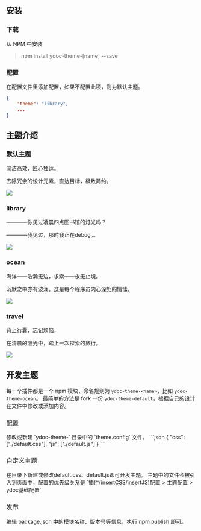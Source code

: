 ## 安装

### 下载
从 NPM 中安装

> npm install ydoc-theme-[name] --save

### 配置
在配置文件里添加配置，如果不配置此项，则为默认主题。

```json
{
    "theme": "library",
    ...
}
```

## 主题介绍

### 默认主题

简洁高效，匠心独运。

去除冗余的设计元素，直达目标，极致简约。

![](http://ojk406wln.bkt.clouddn.com/ydoc-default.png)

### library

————你见过凌晨四点图书馆的灯光吗？

————我见过，那时我正在debug。。

![](http://ojk406wln.bkt.clouddn.com/ydoc-library.png)

### ocean

海洋——浩瀚无边，求索——永无止境。

沉默之中亦有波澜，这是每个程序员内心深处的情愫。

![](http://ojk406wln.bkt.clouddn.com/ydoc-ocean.png)

### travel

背上行囊，忘记烦恼，

在清晨的阳光中，踏上一次探索的旅行。

![](http://ojk406wln.bkt.clouddn.com/ydoc-travel.png)

## 开发主题
每一个插件都是一个 npm 模块，命名规则为 `ydoc-theme-<name>`，比如 `ydoc-theme-ocean`。
最简单的方法是 fork 一份 `ydoc-theme-default`，根据自己的设计在文件中修改或添加内容。

<h3 style="font-weight: normal"> 配置 </h3>
修改或新建 `ydoc-theme-<name>` 目录中的 `theme.config` 文件。
```json
{
    "css": ["./default.css"],
    "js": ["./default.js"]
}
```
<h3 style="font-weight: normal"> 自定义主题 </h3>
在目录下新建或修改default.css、default.js即可开发主题。
主题中的文件会被引入到页面中，配置的优先级关系是 `插件(insertCSS/insertJS)配置 > 主题配置 > ydoc基础配置`

<h3 style="font-weight: normal"> 发布 </h3>
编辑 package.json 中的模块名称、版本号等信息，执行 npm publish 即可。
